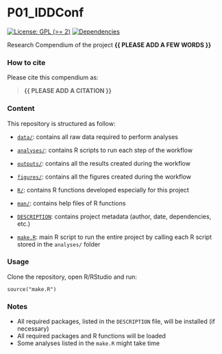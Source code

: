 <!-- README.md is generated from README.Rmd. Please edit that file -->

# P01\_IDDConf

<!-- badges: start -->

[![License: GPL (&gt;=
2)](https://img.shields.io/badge/License-GPL%20%28%3E%3D%202%29-blue.svg)](https://choosealicense.com/licenses/gpl-2.0/)
[![Dependencies](https://img.shields.io/badge/dependencies-2/71-green?style=flat)](#)
<!-- badges: end -->

Research Compendium of the project **{{ PLEASE ADD A FEW WORDS }}**

### How to cite

Please cite this compendium as:

> **{{ PLEASE ADD A CITATION }}**

### Content

This repository is structured as follow:

-   [`data/`](https://github.com/lauraguzmanrincon/P01_IDDConf/tree/master/data):
    contains all raw data required to perform analyses

-   [`analyses/`](https://github.com/lauraguzmanrincon/P01_IDDConf/tree/main/analyses/):
    contains R scripts to run each step of the workflow

-   [`outputs/`](https://github.com/lauraguzmanrincon/P01_IDDConf/tree/main/outputs):
    contains all the results created during the workflow

-   [`figures/`](https://github.com/lauraguzmanrincon/P01_IDDConf/tree/main/figures):
    contains all the figures created during the workflow

-   [`R/`](https://github.com/lauraguzmanrincon/P01_IDDConf/tree/main/R):
    contains R functions developed especially for this project

-   [`man/`](https://github.com/lauraguzmanrincon/P01_IDDConf/tree/main/man):
    contains help files of R functions

-   [`DESCRIPTION`](https://github.com/lauraguzmanrincon/P01_IDDConf/tree/main/DESCRIPTION):
    contains project metadata (author, date, dependencies, etc.)

-   [`make.R`](https://github.com/lauraguzmanrincon/P01_IDDConf/tree/main/make.R):
    main R script to run the entire project by calling each R script
    stored in the `analyses/` folder

### Usage

Clone the repository, open R/RStudio and run:

    source("make.R")

### Notes

-   All required packages, listed in the `DESCRIPTION` file, will be
    installed (if necessary)
-   All required packages and R functions will be loaded
-   Some analyses listed in the `make.R` might take time
